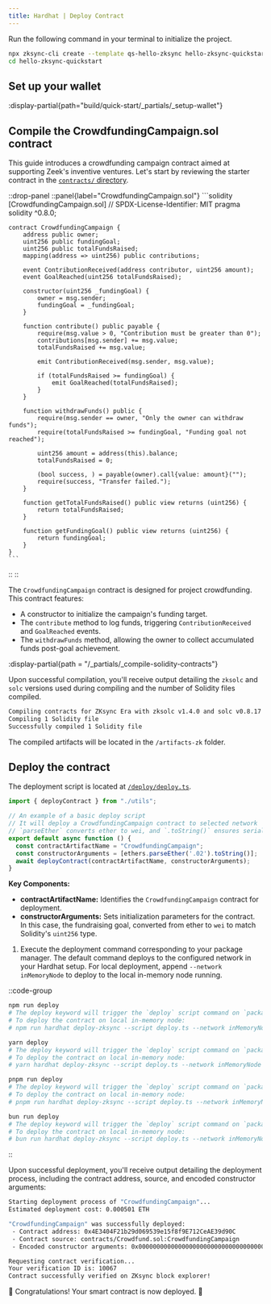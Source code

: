 ```yaml
---
title: Hardhat | Deploy Contract
---
```


Run the following command in your terminal to initialize the project.

```sh
npx zksync-cli create --template qs-hello-zksync hello-zksync-quickstart
cd hello-zksync-quickstart
```

## Set up your wallet

:display-partial{path="build/quick-start/_partials/_setup-wallet"}

## Compile the CrowdfundingCampaign.sol contract

This guide introduces a crowdfunding campaign contract aimed at supporting Zeek's inventive ventures.
Let's start by reviewing the starter contract in the [`contracts/` directory](https://github.com/matter-labs/zksync-contract-templates/blob/main/templates/quickstart/hello-zksync/contracts/Crowdfund.sol).

::drop-panel
  ::panel{label="CrowdfundingCampaign.sol"}
    ```solidity [CrowdfundingCampaign.sol]
    // SPDX-License-Identifier: MIT
    pragma solidity ^0.8.0;

    contract CrowdfundingCampaign {
        address public owner;
        uint256 public fundingGoal;
        uint256 public totalFundsRaised;
        mapping(address => uint256) public contributions;

        event ContributionReceived(address contributor, uint256 amount);
        event GoalReached(uint256 totalFundsRaised);

        constructor(uint256 _fundingGoal) {
            owner = msg.sender;
            fundingGoal = _fundingGoal;
        }

        function contribute() public payable {
            require(msg.value > 0, "Contribution must be greater than 0");
            contributions[msg.sender] += msg.value;
            totalFundsRaised += msg.value;

            emit ContributionReceived(msg.sender, msg.value);

            if (totalFundsRaised >= fundingGoal) {
                emit GoalReached(totalFundsRaised);
            }
        }

        function withdrawFunds() public {
            require(msg.sender == owner, "Only the owner can withdraw funds");
            require(totalFundsRaised >= fundingGoal, "Funding goal not reached");

            uint256 amount = address(this).balance;
            totalFundsRaised = 0;

            (bool success, ) = payable(owner).call{value: amount}("");
            require(success, "Transfer failed.");
        }

        function getTotalFundsRaised() public view returns (uint256) {
            return totalFundsRaised;
        }

        function getFundingGoal() public view returns (uint256) {
            return fundingGoal;
        }
    }
    ```
  ::
::

The `CrowdfundingCampaign` contract is designed for project crowdfunding.
This contract features:

- A constructor to initialize the campaign's funding target.
- The `contribute` method to log funds, triggering `ContributionReceived` and `GoalReached` events.
- The `withdrawFunds` method, allowing the owner to collect accumulated funds post-goal achievement.

:display-partial{path = "/_partials/_compile-solidity-contracts"}

Upon successful compilation, you'll receive output detailing the
`zksolc` and `solc` versions used during compiling and the number
of Solidity files compiled.

```bash
Compiling contracts for ZKsync Era with zksolc v1.4.0 and solc v0.8.17
Compiling 1 Solidity file
Successfully compiled 1 Solidity file
```

The compiled artifacts will be located in the `/artifacts-zk` folder.

## Deploy the contract

The deployment script is located at [`/deploy/deploy.ts`](https://github.com/matter-labs/zksync-contract-templates/blob/main/templates/quickstart/hello-zksync/deploy/deploy.ts).

```typescript [deploy.ts]
import { deployContract } from "./utils";

// An example of a basic deploy script
// It will deploy a CrowdfundingCampaign contract to selected network
// `parseEther` converts ether to wei, and `.toString()` ensures serialization compatibility.
export default async function () {
  const contractArtifactName = "CrowdfundingCampaign";
  const constructorArguments = [ethers.parseEther('.02').toString()];
  await deployContract(contractArtifactName, constructorArguments);
}
```

**Key Components:**

- **contractArtifactName:** Identifies the `CrowdfundingCampaign` contract for deployment.
- **constructorArguments:** Sets initialization parameters for the contract. In this case,
the fundraising goal, converted from ether to `wei` to match Solidity's `uint256` type.

1. Execute the deployment command corresponding to your package manager. The default command
deploys to the configured network in your Hardhat setup. For local deployment, append
`--network inMemoryNode` to deploy to the local in-memory node running.

::code-group

```bash [npm]
npm run deploy
# The deploy keyword will trigger the `deploy` script command on `package.json`
# To deploy the contract on local in-memory node:
# npm run hardhat deploy-zksync --script deploy.ts --network inMemoryNode
```

```bash [yarn]
yarn deploy
# The deploy keyword will trigger the `deploy` script command on `package.json`
# To deploy the contract on local in-memory node:
# yarn hardhat deploy-zksync --script deploy.ts --network inMemoryNode
```

```bash [pnpm]
pnpm run deploy
# The deploy keyword will trigger the `deploy` script command on `package.json`
# To deploy the contract on local in-memory node:
# pnpm run hardhat deploy-zksync --script deploy.ts --network inMemoryNode
```

```bash [bun]
bun run deploy
# The deploy keyword will trigger the `deploy` script command on `package.json`
# To deploy the contract on local in-memory node:
# bun run hardhat deploy-zksync --script deploy.ts --network inMemoryNode
```

::

Upon successful deployment, you'll receive output detailing the deployment process,
including the contract address, source, and encoded constructor arguments:

```bash
Starting deployment process of "CrowdfundingCampaign"...
Estimated deployment cost: 0.000501 ETH

"CrowdfundingCampaign" was successfully deployed:
 - Contract address: 0x4E3404F21b29d069539e15f8f9E712CeAE39d90C
 - Contract source: contracts/Crowdfund.sol:CrowdfundingCampaign
 - Encoded constructor arguments: 0x00000000000000000000000000000000000000000000000000470de4df820000

Requesting contract verification...
Your verification ID is: 10067
Contract successfully verified on ZKsync block explorer!
```

🥳 Congratulations! Your smart contract is now deployed. 🚀
